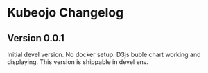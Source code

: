 # Kubeojo Changelog

## Version 0.0.1

Initial devel version. No docker setup. D3js buble chart working and displaying.
This version is shippable in devel env.
